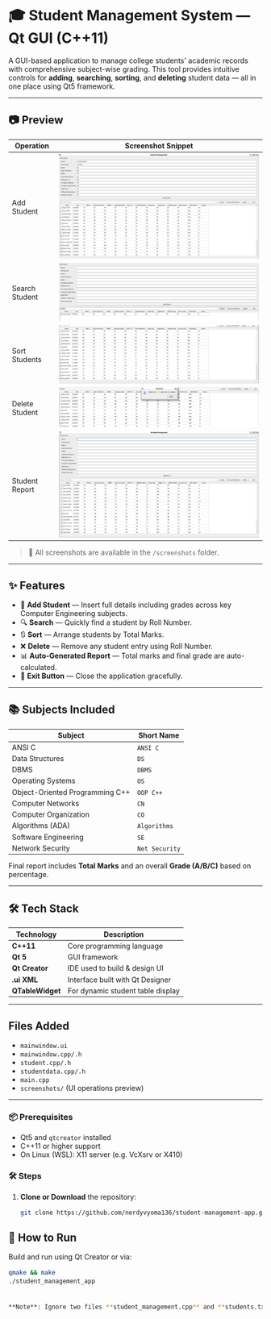 # 🎓 Student Management System — Qt GUI (C++11)

A GUI-based application to manage college students' academic records with comprehensive subject-wise grading. This tool provides intuitive controls for **adding**, **searching**, **sorting**, and **deleting** student data — all in one place using Qt5 framework.

---

## 📷 Preview

| Operation        | Screenshot Snippet |
|------------------|--------------------|
| Add Student      | ![Add Student](StudentManager/screenshots/Student_Add.png) |
| Search Student   | ![Search Student](StudentManager/screenshots/Student_search.png) |
| Sort Students    | ![Sort](StudentManager/screenshots/Student_sort.png) |
| Delete Student   | ![Delete](StudentManager/screenshots/Student_Delete.png) |
| Student Report   | ![Table View](StudentManager/screenshots/Student_Table.png) |

> 📸 All screenshots are available in the `/screenshots` folder.

---

## ✨ Features

- 📝 **Add Student** — Insert full details including grades across key Computer Engineering subjects.
- 🔍 **Search** — Quickly find a student by Roll Number.
- 🔃 **Sort** — Arrange students by Total Marks.
- ❌ **Delete** — Remove any student entry using Roll Number.
- 📊 **Auto-Generated Report** — Total marks and final grade are auto-calculated.
- 🚪 **Exit Button** — Close the application gracefully.

---

## 📚 Subjects Included

| Subject                          | Short Name          |
|----------------------------------|---------------------|
| ANSI C                           | `ANSI C`            |
| Data Structures                  | `DS`                |
| DBMS                             | `DBMS`              |
| Operating Systems                | `OS`                |
| Object-Oriented Programming C++  | `OOP C++`           |
| Computer Networks                | `CN`                |
| Computer Organization            | `CO`                |
| Algorithms (ADA)                 | `Algorithms`        |
| Software Engineering             | `SE`                |
| Network Security                 | `Net Security`      |

Final report includes **Total Marks** and an overall **Grade (A/B/C)** based on percentage.

---

## 🛠️ Tech Stack

| Technology    | Description                          |
|---------------|--------------------------------------|
| **C++11**      | Core programming language            |
| **Qt 5**       | GUI framework                        |
| **Qt Creator** | IDE used to build & design UI        |
| **.ui XML**    | Interface built with Qt Designer     |
| **QTableWidget** | For dynamic student table display  |

---

## Files Added

- `mainwindow.ui`
- `mainwindow.cpp/.h`
- `student.cpp/.h`
- `studentdata.cpp/.h`
- `main.cpp`
- `screenshots/` (UI operations preview)

---

### 📦 Prerequisites

- Qt5 and `qtcreator` installed
- C++11 or higher support
- On Linux (WSL): X11 server (e.g. VcXsrv or X410)

### 🛠️ Steps

1. **Clone or Download** the repository:
   ```bash
   git clone https://github.com/nerdyvyoma136/student-management-app.git

## 🚀 How to Run

Build and run using Qt Creator or via:
```bash
qmake && make
./student_management_app


**Note**: Ignore two files **student_management.cpp** and **students.txt** as that was initial simple console based version of app which can normally be executed using any compiler followed by ./<object file generated>
